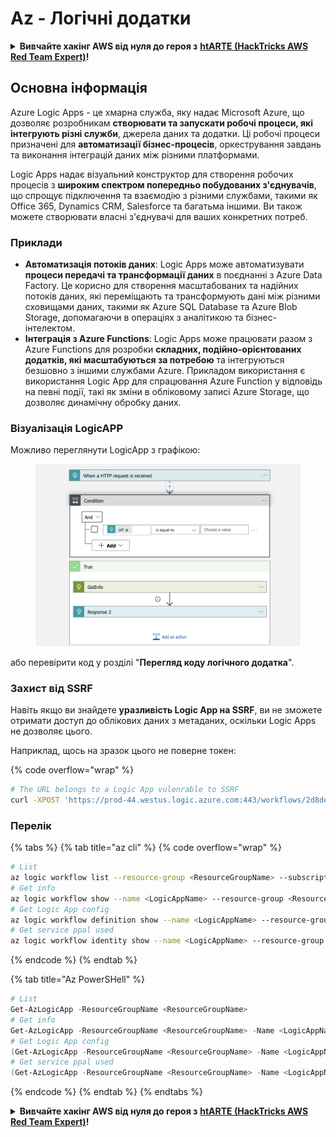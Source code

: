 # Az - Логічні додатки

<details>

<summary><strong>Вивчайте хакінг AWS від нуля до героя з</strong> <a href="https://training.hacktricks.xyz/courses/arte"><strong>htARTE (HackTricks AWS Red Team Expert)</strong></a><strong>!</strong></summary>

Інші способи підтримки HackTricks:

* Якщо ви хочете побачити вашу **компанію рекламовану на HackTricks** або **завантажити HackTricks у форматі PDF**, перевірте [**ПЛАНИ ПІДПИСКИ**](https://github.com/sponsors/carlospolop)!
* Отримайте [**офіційний PEASS & HackTricks мерч**](https://peass.creator-spring.com)
* Відкрийте для себе [**Сім'ю PEASS**](https://opensea.io/collection/the-peass-family), нашу колекцію ексклюзивних [**NFT**](https://opensea.io/collection/the-peass-family)
* **Приєднуйтесь до** 💬 [**групи Discord**](https://discord.gg/hRep4RUj7f) або [**групи telegram**](https://t.me/peass) або **слідкуйте** за нами на **Twitter** 🐦 [**@hacktricks_live**](https://twitter.com/hacktricks_live)**.**
* **Поділіться своїми хакерськими трюками, надсилайте PR до** [**HackTricks**](https://github.com/carlospolop/hacktricks) **і** [**HackTricks Cloud**](https://github.com/carlospolop/hacktricks-cloud) **репозиторіїв на GitHub**.

</details>

## Основна інформація

Azure Logic Apps - це хмарна служба, яку надає Microsoft Azure, що дозволяє розробникам **створювати та запускати робочі процеси, які інтегрують різні служби**, джерела даних та додатки. Ці робочі процеси призначені для **автоматизації бізнес-процесів**, оркестрування завдань та виконання інтеграцій даних між різними платформами.

Logic Apps надає візуальний конструктор для створення робочих процесів з **широким спектром попередньо побудованих з'єднувачів**, що спрощує підключення та взаємодію з різними службами, такими як Office 365, Dynamics CRM, Salesforce та багатьма іншими. Ви також можете створювати власні з'єднувачі для ваших конкретних потреб.

### Приклади

* **Автоматизація потоків даних**: Logic Apps може автоматизувати **процеси передачі та трансформації даних** в поєднанні з Azure Data Factory. Це корисно для створення масштабованих та надійних потоків даних, які переміщають та трансформують дані між різними сховищами даних, такими як Azure SQL Database та Azure Blob Storage, допомагаючи в операціях з аналітикою та бізнес-інтелектом.
* **Інтеграція з Azure Functions**: Logic Apps може працювати разом з Azure Functions для розробки **складних, подійно-орієнтованих додатків, які масштабуються за потребою** та інтегруються безшовно з іншими службами Azure. Прикладом використання є використання Logic App для спрацювання Azure Function у відповідь на певні події, такі як зміни в обліковому записі Azure Storage, що дозволяє динамічну обробку даних.

### Візуалізація LogicAPP

Можливо переглянути LogicApp з графікою:

<figure><img src="../../../.gitbook/assets/image (93).png" alt=""><figcaption></figcaption></figure>

або перевірити код у розділі "**Перегляд коду логічного додатка**".

### Захист від SSRF

Навіть якщо ви знайдете **уразливість Logic App на SSRF**, ви не зможете отримати доступ до облікових даних з метаданих, оскільки Logic Apps не дозволяє цього.

Наприклад, щось на зразок цього не поверне токен:

{% code overflow="wrap" %}
```bash
# The URL belongs to a Logic App vulenrable to SSRF
curl -XPOST 'https://prod-44.westus.logic.azure.com:443/workflows/2d8de4be6e974123adf0b98159966644/triggers/manual/paths/invoke?api-version=2016-10-01&sp=%2Ftriggers%2Fmanual%2Frun&sv=1.0&sig=_8_oqqsCXc0u2c7hNjtSZmT0uM4Xi3hktw6Uze0O34s' -d '{"url": "http://169.254.169.254/metadata/identity/oauth2/token?api-version=2018-02-01&resource=https://management.azure.com/"}' -H "Content-type: application/json" -v
```
### Перелік

{% tabs %}
{% tab title="az cli" %}
{% code overflow="wrap" %}
```bash
# List
az logic workflow list --resource-group <ResourceGroupName> --subscription <SubscriptionID> --output table
# Get info
az logic workflow show --name <LogicAppName> --resource-group <ResourceGroupName> --subscription <SubscriptionID>
# Get Logic App config
az logic workflow definition show --name <LogicAppName> --resource-group <ResourceGroupName> --subscription <SubscriptionID>
# Get service ppal used
az logic workflow identity show --name <LogicAppName> --resource-group <ResourceGroupName> --subscription <SubscriptionID>
```
{% endcode %}
{% endtab %}

{% tab title="Az PowerSHell" %}
```powershell
# List
Get-AzLogicApp -ResourceGroupName <ResourceGroupName>
# Get info
Get-AzLogicApp -ResourceGroupName <ResourceGroupName> -Name <LogicAppName>
# Get Logic App config
(Get-AzLogicApp -ResourceGroupName <ResourceGroupName> -Name <LogicAppName>).Definition | ConvertTo-Json
# Get service ppal used
(Get-AzLogicApp -ResourceGroupName <ResourceGroupName> -Name <LogicAppName>).Identity
```
{% endcode %}
{% endtab %}
{% endtabs %}

<details>

<summary><strong>Вивчайте хакінг AWS від нуля до героя з</strong> <a href="https://training.hacktricks.xyz/courses/arte"><strong>htARTE (HackTricks AWS Red Team Expert)</strong></a><strong>!</strong></summary>

Інші способи підтримки HackTricks:

* Якщо ви хочете побачити **рекламу вашої компанії на HackTricks** або **завантажити HackTricks у форматі PDF**, перевірте [**ПЛАНИ ПІДПИСКИ**](https://github.com/sponsors/carlospolop)!
* Отримайте [**офіційний PEASS & HackTricks мерч**](https://peass.creator-spring.com)
* Відкрийте для себе [**Сім'ю PEASS**](https://opensea.io/collection/the-peass-family), нашу колекцію ексклюзивних [**NFT**](https://opensea.io/collection/the-peass-family)
* **Приєднуйтесь до** 💬 [**групи Discord**](https://discord.gg/hRep4RUj7f) або [**групи telegram**](https://t.me/peass) або **слідкуйте** за нами на **Twitter** 🐦 [**@hacktricks_live**](https://twitter.com/hacktricks_live)**.**
* **Поділіться своїми хакерськими трюками, надсилайте PR до** [**HackTricks**](https://github.com/carlospolop/hacktricks) та [**HackTricks Cloud**](https://github.com/carlospolop/hacktricks-cloud) репозиторіїв.

</details>
